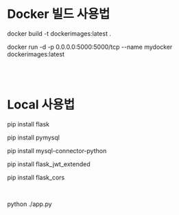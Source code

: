# Docker 빌드 사용법

docker build -t dockerimages:latest .

docker run -d -p 0.0.0.0:5000:5000/tcp --name mydocker dockerimages:latest

<br><br>

# Local 사용법

pip install flask

pip install pymysql

pip install mysql-connector-python

pip install flask_jwt_extended

pip install flask_cors

<br>

python ./app.py
